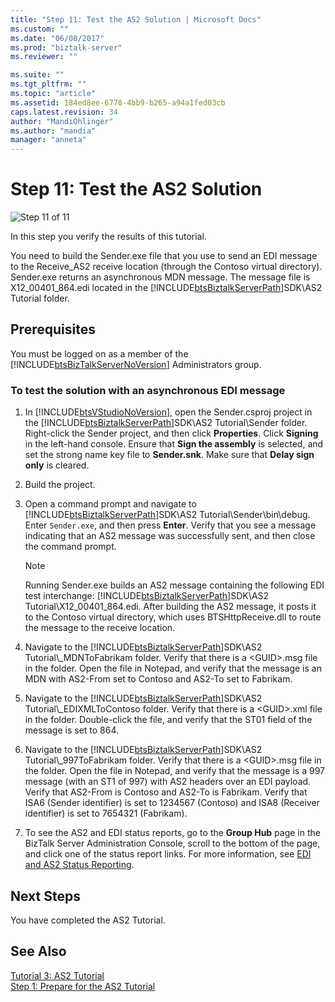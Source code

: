 ```yaml
---
title: "Step 11: Test the AS2 Solution | Microsoft Docs"
ms.custom: ""
ms.date: "06/08/2017"
ms.prod: "biztalk-server"
ms.reviewer: ""

ms.suite: ""
ms.tgt_pltfrm: ""
ms.topic: "article"
ms.assetid: 184ed8ee-6778-4bb9-b265-a94a1fed03cb
caps.latest.revision: 34
author: "MandiOhlinger"
ms.author: "mandia"
manager: "anneta"
---
```

# Step 11: Test the AS2 Solution
![Step 11 of 11](../core/media/tut-step11-of-11.gif "Tut_Step11_of_11")  
  
 In this step you verify the results of this tutorial.  
  
 You need to build the Sender.exe file that you use to send an EDI message to the Receive_AS2 receive location (through the Contoso virtual directory). Sender.exe returns an asynchronous MDN message. The message file is X12_00401_864.edi located in the [!INCLUDE[btsBiztalkServerPath](../includes/btsbiztalkserverpath-md.md)]SDK\AS2 Tutorial folder.  
  
## Prerequisites  
 You must be logged on as a member of the [!INCLUDE[btsBizTalkServerNoVersion](../includes/btsbiztalkservernoversion-md.md)] Administrators group.  
  
### To test the solution with an asynchronous EDI message  
  
1.  In [!INCLUDE[btsVStudioNoVersion](../includes/btsvstudionoversion-md.md)], open the Sender.csproj project in the [!INCLUDE[btsBiztalkServerPath](../includes/btsbiztalkserverpath-md.md)]SDK\AS2 Tutorial\Sender folder. Right-click the Sender project, and then click **Properties**. Click **Signing** in the left-hand console. Ensure that **Sign the assembly** is selected, and set the strong name key file to **Sender.snk**. Make sure that **Delay sign only** is cleared.  
  
2.  Build the project.  
  
3.  Open a command prompt and navigate to [!INCLUDE[btsBiztalkServerPath](../includes/btsbiztalkserverpath-md.md)]SDK\AS2 Tutorial\Sender\bin\debug. Enter `Sender.exe`, and then press **Enter**. Verify that you see a message indicating that an AS2 message was successfully sent, and then close the command prompt.  
  
    > [!NOTE]
    >  Running Sender.exe builds an AS2 message containing the following EDI test interchange: [!INCLUDE[btsBiztalkServerPath](../includes/btsbiztalkserverpath-md.md)]SDK\AS2 Tutorial\X12_00401_864.edi. After building the AS2 message, it posts it to the Contoso virtual directory, which uses BTSHttpReceive.dll to route the message to the receive location.  
  
4.  Navigate to the [!INCLUDE[btsBiztalkServerPath](../includes/btsbiztalkserverpath-md.md)]SDK\AS2 Tutorial\\_MDNToFabrikam folder. Verify that there is a \<GUID\>.msg file in the folder. Open the file in Notepad, and verify that the message is an MDN with AS2-From set to Contoso and AS2-To set to Fabrikam.  
  
5.  Navigate to the [!INCLUDE[btsBiztalkServerPath](../includes/btsbiztalkserverpath-md.md)]SDK\AS2 Tutorial\\_EDIXMLToContoso folder. Verify that there is a \<GUID\>.xml file in the folder. Double-click the file, and verify that the ST01 field of the message is set to 864.  
  
6.  Navigate to the [!INCLUDE[btsBiztalkServerPath](../includes/btsbiztalkserverpath-md.md)]SDK\AS2 Tutorial\\_997ToFabrikam folder. Verify that there is a \<GUID\>.msg file in the folder. Open the file in Notepad, and verify that the message is a 997 message (with an ST1 of 997) with AS2 headers over an EDI payload. Verify that AS2-From is Contoso and AS2-To is Fabrikam. Verify that ISA6 (Sender identifier) is set to 1234567 (Contoso) and ISA8 (Receiver identifier) is set to 7654321 (Fabrikam).  
  
7.  To see the AS2 and EDI status reports, go to the **Group Hub** page in the BizTalk Server Administration Console, scroll to the bottom of the page, and click one of the status report links. For more information, see [EDI and AS2 Status Reporting](../core/edi-and-as2-status-reporting.md).  
  
## Next Steps  
 You have completed the AS2 Tutorial.  
  
## See Also  
 [Tutorial 3: AS2 Tutorial](../core/tutorial-3-as2-tutorial.md)   
 [Step 1: Prepare for the AS2 Tutorial](../core/step-1-prepare-for-the-as2-tutorial.md)